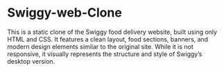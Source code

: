 # Swiggy-web-Clone

This is a static clone of the Swiggy food delivery website, built using only HTML and CSS. It features a clean layout, food sections, banners, and modern design elements similar to the original site. While it is not responsive, it visually represents the structure and style of Swiggy’s desktop version.

